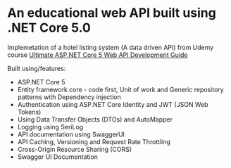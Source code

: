 <h1>An educational web API built using .NET Core 5.0</h1>
<p>Implemetation of a hotel listing system (A data driven API) from Udemy course 
<a href="https://www.udemy.com/course/ultimate-aspnet-5-web-api-development-guide/">Ultimate ASP.NET Core 5 Web API Development Guide</a></p>
<p>
  Built using/features:
  <ul>
  <li>ASP.NET Core 5</li>
  <li>Entity framework core - code first, Unit of work and Generic repository patterns with Dependency injection</li>
  <li>Authentication using ASP.NET Core Identity and JWT (JSON Web Tokens)</li>
  <li>Using Data Transfer Objects (DTOs) and AutoMapper</li>
  <li>Logging using SeriLog</li>
  <li>API documentation using SwaggerUI</li>
  <li>API Caching, Versioning and Request Rate Throttling</li>
  <li>Cross-Origin Resource Sharing (CORS)</li>
  <li>Swagger UI Documentation</li>
  </ul>
</p>
